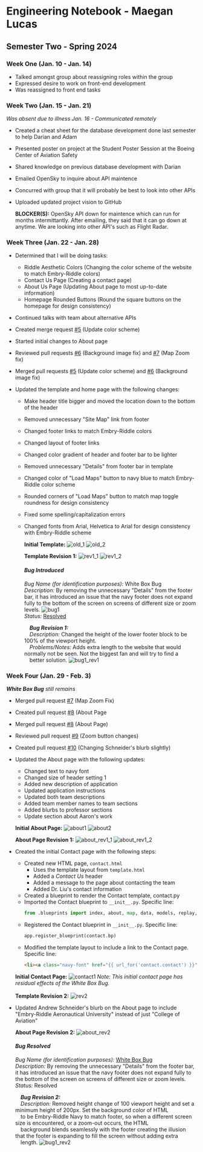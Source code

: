 # Engineering Notebook - Maegan Lucas

## Semester Two - Spring 2024
### Week One (Jan. 10 - Jan. 14)
  - Talked amongst group about reassigning roles within the group
  - Expressed desire to work on front-end development
  - Was reassigned to front end tasks

### Week Two (Jan. 15 - Jan. 21)
  <i> Was absent due to illness Jan. 16 - Communicated remotely </i>
  - Created a cheat sheet for the database development done last semester to help Darian and Adam
  - Presented poster on project at the Student Poster Session at the Boeing Center of Aviation Safety
  - Shared knowledge on previous database development with Darian
  - Emailed OpenSky to inquire about API maintence
  - Concurred with group that it will probably be best to look into other APIs
  - Uploaded updated project vision to GitHub

    <strong>BLOCKER(S):</strong>
    OpenSky API down for maintence which can run for months intermittantly. After emailing, they said that it can go down at anytime. We are looking into other API's such as Flight Radar.

### Week Three (Jan. 22 - Jan. 28)
  - Determined that I will be doing tasks:
    - Riddle Aesthetic Colors (Changing the color scheme of the website to match Embry-Riddle colors)
    - Contact Us Page (Creating a contact page)
    - About Us Page (Updating About page to most up-to-date information)
    - Homepage Rounded Buttons (Round the square buttons on the homepage for design consistency)
  - Continued talks with team about alternative APIs
  - Created merge request [#5](https://github.com/TheCreepOfWar/asr-webapp/pull/5) (Update color scheme)
  - Started initial changes to About page
  - Reviewed pull requests [#6](https://github.com/TheCreepOfWar/asr-webapp/pull/6) (Background image fix) and [#7](https://github.com/TheCreepOfWar/asr-webapp/pull/7) (Map Zoom fix)
  - Merged pull requests [#5](https://github.com/TheCreepOfWar/asr-webapp/pull/5) (Update color scheme) and [#6](https://github.com/TheCreepOfWar/asr-webapp/pull/6) (Background image fix)

  - Updated the template and home page with the following changes:
    - Make header title bigger and moved the location down to the bottom of the header
    - Removed unnecessary "Site Map" link from footer
    - Changed footer links to match Embry-Riddle colors
    - Changed layout of footer links
    - Changed color gradient of header and footer bar to be lighter
    - Removed unnecessary "Details" from footer bar in template
    - Changed color of "Load Maps" button to navy blue to match Embry-Riddle color scheme
    - Rounded corners of "Load Maps" button to match map toggle roundness for design consistency
    - Fixed some spelling/capitalization errors
    - Changed fonts from Arial, Helvetica to Arial for design consistency with Embry-Riddle scheme

      <strong>Initial Template:</strong>
      ![old_1](https://github.com/maeganlucas/CS490-ATC/assets/92832062/c00446e3-a9e1-4c2d-8522-d429caf2a1a1)
      ![old_2](https://github.com/maeganlucas/CS490-ATC/assets/92832062/e1866676-aa6a-449e-8257-8e807244689f)

      <strong>Template Revision 1:</strong>
      ![rev1_1](https://github.com/maeganlucas/CS490-ATC/assets/92832062/3f832455-7f2f-4b02-9689-a4d5dfe9d73f)
      ![rev1_2](https://github.com/maeganlucas/CS490-ATC/assets/92832062/0064dd96-c786-400a-b59e-e1f1ea0204bc)

      #### <strong><i>Bug Introduced</i></strong><br>
      <i>Bug Name (for identification purposes):</i> White Box Bug
      <br><i>Description:</i> By removing the unnecessary "Details" from the footer bar, it has introduced an issue that the navy footer does not expand fully to the bottom of the screen on screens of different size or zoom levels.
      ![bug1](https://github.com/maeganlucas/CS490-ATC/assets/92832062/405994f7-5eac-4bd4-a497-7cf5034e10ba)
      <br><i>Status:</i> [Resolved](#bug-resolved)

      &emsp;<strong><i>Bug Revision 1:</i></strong><br>
      &emsp;<i>Description:</i> Changed the height of the lower footer block to be 100% of the viewport height.<br>
      &emsp;<i>Problems/Notes:</i> Adds extra length to the website that would normally not be seen. Not the biggest fan and will try to find a<br>
      &emsp;better solution.
      ![bug1_rev1](https://github.com/maeganlucas/CS490-ATC/assets/92832062/3d5a37f6-e761-4324-855b-a26a574c4afd)

### Week Four (Jan. 29 - Feb. 3)
  <i><strong>White Box Bug</strong> still remains</i>
  - Merged pull request [#7](https://github.com/TheCreepOfWar/asr-webapp/pull/7) (Map Zoom Fix)
  - Created pull request [#8](https://github.com/TheCreepOfWar/asr-webapp/pull/8) (About Page
  - Merged pull request [#8](https://github.com/TheCreepOfWar/asr-webapp/pull/8) (About Page)
  - Reviewed pull request [#9](https://github.com/TheCreepOfWar/asr-webapp/pull/9) (Zoom button changes)
  - Created pull request [#10](https://github.com/TheCreepOfWar/asr-webapp/pull/10) (Changing Schneider's blurb slightly)
  - Updated the About page with the following updates:
    - Changed text to navy font
    - Changed size of header setting 1
    - Added new description of application
    - Updated application instructions
    - Updated both team descriptions
    - Added team member names to team sections
    - Added blurbs to professor sections
    - Update section about Aaron's work

    <strong>Initial About Page:</strong>
    ![about1](https://github.com/maeganlucas/CS490-ATC/assets/92832062/c40bf6e4-0451-41c8-8742-eab0f07169f9)
    ![about2](https://github.com/maeganlucas/CS490-ATC/assets/92832062/23a08560-540e-4a55-b566-c47ec108b371)

    <strong>About Page Revision 1:</strong>
    ![about_rev1_1](https://github.com/maeganlucas/CS490-ATC/assets/92832062/eedbae2c-daa7-4dd1-9134-ed9d654ecff0)
    ![about_rev1_2](https://github.com/maeganlucas/CS490-ATC/assets/92832062/2ca637d5-4f73-4219-b70d-562a7a2dae5f)
    
  - Created the initial Contact page with the following steps:
    - Created new HTML page, `contact.html`
      - Uses the template layout from `template.html`
      - Added a <i>Contact Us</i> header
      - Added a message to the page about contacting the team
      - Added Dr. Liu's contact information
    - Created a blueprint to render the Contact template, contact.py
    - Imported the Contact blueprint to `__init__.py`. Specific line:
      ```python
      from .blueprints import index, about, map, data, models, replay, site_map, contact
      ```
    - Registered the Contact blueprint in `__init__.py`. Specific line:
      ```python
      app.register_blueprint(contact.bp)
      ```
    - Modified the template layout to include a link to the Contact page. Specific line:
      ```html
      <li><a class="navy-font" href="{{ url_for('contact.contact') }}">Contact</a></li>
      ```
    <strong>Initial Contact Page:</strong>
    ![contact1](https://github.com/maeganlucas/CS490-ATC/assets/92832062/3126d317-62e8-41cb-b365-eaa36e4837ad)
    <i>Note: This initial contact page has residual effects of the White Box Bug.</i>
    <br><br>
    <strong>Template Revision 2:</strong>
    ![rev2](https://github.com/maeganlucas/CS490-ATC/assets/92832062/7bc2f0c7-2c88-42b2-9105-1e58d35b758f)

  - Updated Andrew Schneider's blurb on the About page to include "Embry-Riddle Aeronautical University" instead of just "College of Aviation"
    
    <strong>About Page Revision 2:</strong>
    ![about_rev2](https://github.com/maeganlucas/CS490-ATC/assets/92832062/df327ef7-f327-4cf1-9b0b-ea4e5e9359cc)

    #### <strong><i>Bug Resolved</i></strong><br>
      <i>Bug Name (for identification purposes):</i> [White Box Bug](#bug-introduced)
      <br><i>Description:</i> By removing the unnecessary "Details" from the footer bar, it has introduced an issue that the navy footer does not expand fully to the bottom of the screen on screens of different size or zoom levels.
      <br><i>Status:</i> Resolved

      &emsp;<strong><i>Bug Revision 2:</i></strong><br>
      &emsp;<i>Description:</i> Removed height change of 100 viewport height and set a minimum height of 200px. Set the background color of HTML <br>
      &emsp;to be Embry-Riddle Navy to match footer, so when a different screen size is encountered, or a zoom-out occurs, the HTML <br> 
      &emsp;background blends seamlessly with the footer creating the illusion that the footer is expanding to fill the screen without adding extra <br>
      &emsp;length.
      ![bug1_rev2](https://github.com/maeganlucas/CS490-ATC/assets/92832062/9b285806-8198-4580-866b-123e202f37c7)
